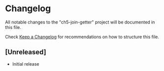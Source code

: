 # Changelog

All notable changes to the "ch5-join-getter" project will be documented in this file.

Check [Keep a Changelog](http://keepachangelog.com/) for recommendations on how to structure this file.

## [Unreleased]

-   Initial release
